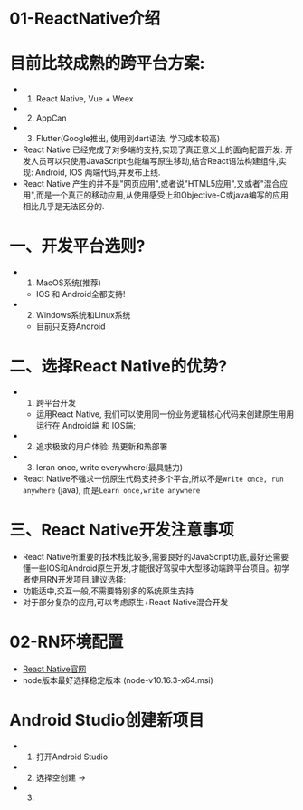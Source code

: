 # 01-ReactNative介绍

# 目前比较成熟的跨平台方案:
- 1) React Native,   Vue + Weex
- 2) AppCan
- 3) Flutter(Google推出, 使用到dart语法, 学习成本较高)
- React Native 已经完成了对多端的支持,实现了真正意义上的面向配置开发: 开发人员可以只使用JavaScript也能编写原生移动,结合React语法构建组件,实现: Android, IOS 两端代码,并发布上线.
- React Native 产生的并不是"网页应用",或者说"HTML5应用",又或者"混合应用",而是一个真正的移动应用,从使用感受上和Objective-C或java编写的应用相比几乎是无法区分的.

# 一、开发平台选则?
- 1) MacOS系统(推荐)
  - IOS 和 Android全都支持!
- 2) Windows系统和Linux系统
  - 目前只支持Android

# 二、选择React Native的优势?
- 1) 跨平台开发
  - 运用React Native, 我们可以使用同一份业务逻辑核心代码来创建原生用用运行在 Android端 和 IOS端;
- 2) 追求极致的用户体验: 热更新和热部署
- 3) leran once, write everywhere(最具魅力)
- React Native不强求一份原生代码支持多个平台,所以不是`Write once, run anywhere` (java), 而是`Learn once,write anywhere`

# 三、React Native开发注意事项
- React Native所重要的技术栈比较多,需要良好的JavaScript功底,最好还需要懂一些IOS和Android原生开发,才能很好驾驭中大型移动端跨平台项目。初学者使用RN开发项目,建议选择:
- 功能适中,交互一般,不需要特别多的系统原生支持
- 对于部分复杂的应用,可以考虑原生+React Native混合开发

# 02-RN环境配置
- [React Native官网](https://reactnative.cn/docs/getting-started.html)
- node版本最好选择稳定版本 (node-v10.16.3-x64.msi)

# Android Studio创建新项目
- 1. 打开Android Studio
- 2. 选择空创建 ->
- 3.
